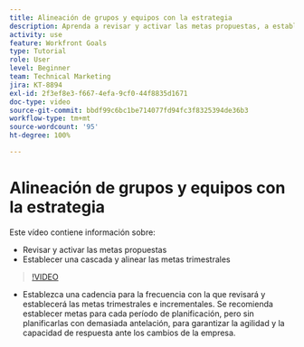 ```yaml
---
title: Alineación de grupos y equipos con la estrategia
description: Aprenda a revisar y activar las metas propuestas, a establecer una cascada y alinear las metas trimestrales con [!DNL Goals].
activity: use
feature: Workfront Goals
type: Tutorial
role: User
level: Beginner
team: Technical Marketing
jira: KT-8894
exl-id: 2f3ef8e3-f667-4efa-9cf0-44f8835d1671
doc-type: video
source-git-commit: bbdf99c6bc1be714077fd94fc3f8325394de36b3
workflow-type: tm+mt
source-wordcount: '95'
ht-degree: 100%

---
```


# Alineación de grupos y equipos con la estrategia

Este vídeo contiene información sobre:

* Revisar y activar las metas propuestas
* Establecer una cascada y alinear las metas trimestrales

>[!VIDEO](https://video.tv.adobe.com/v/3416465/?quality=12&learn=on&enablevpops=1&captions=spa)

<!--
Pro-tips graphic
-->

* Establezca una cadencia para la frecuencia con la que revisará y establecerá las metas trimestrales e incrementales. Se recomienda establecer metas para cada período de planificación, pero sin planificarlas con demasiada antelación, para garantizar la agilidad y la capacidad de respuesta ante los cambios de la empresa.
